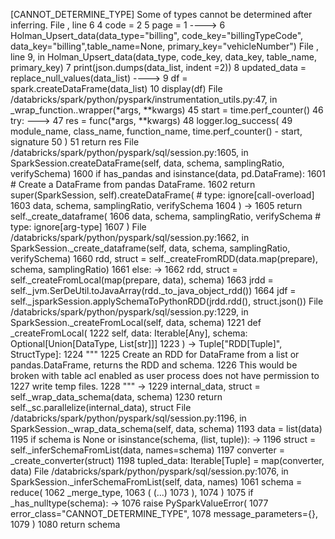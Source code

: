[CANNOT_DETERMINE_TYPE] Some of types cannot be determined after inferring.
File <command-310280906946865>, line 6
      4 code = 2
      5 page = 1
----> 6 Holman_Upsert_data(data_type="billing", code_key="billingTypeCode", data_key="billing",table_name=None, primary_key="vehicleNumber")
File <command-3234459011987704>, line 9, in Holman_Upsert_data(data_type, code_key, data_key, table_name, primary_key)
      7 print(json.dumps(data_list, indent =2))
      8 updated_data = replace_null_values(data_list)
----> 9 df = spark.createDataFrame(data_list)
     10 display(df)
File /databricks/spark/python/pyspark/instrumentation_utils.py:47, in _wrap_function.<locals>.wrapper(*args, **kwargs)
     45 start = time.perf_counter()
     46 try:
---> 47     res = func(*args, **kwargs)
     48     logger.log_success(
     49         module_name, class_name, function_name, time.perf_counter() - start, signature
     50     )
     51     return res
File /databricks/spark/python/pyspark/sql/session.py:1605, in SparkSession.createDataFrame(self, data, schema, samplingRatio, verifySchema)
   1600 if has_pandas and isinstance(data, pd.DataFrame):
   1601     # Create a DataFrame from pandas DataFrame.
   1602     return super(SparkSession, self).createDataFrame(  # type: ignore[call-overload]
   1603         data, schema, samplingRatio, verifySchema
   1604     )
-> 1605 return self._create_dataframe(
   1606     data, schema, samplingRatio, verifySchema  # type: ignore[arg-type]
   1607 )
File /databricks/spark/python/pyspark/sql/session.py:1662, in SparkSession._create_dataframe(self, data, schema, samplingRatio, verifySchema)
   1660     rdd, struct = self._createFromRDD(data.map(prepare), schema, samplingRatio)
   1661 else:
-> 1662     rdd, struct = self._createFromLocal(map(prepare, data), schema)
   1663 jrdd = self._jvm.SerDeUtil.toJavaArray(rdd._to_java_object_rdd())
   1664 jdf = self._jsparkSession.applySchemaToPythonRDD(jrdd.rdd(), struct.json())
File /databricks/spark/python/pyspark/sql/session.py:1229, in SparkSession._createFromLocal(self, data, schema)
   1221 def _createFromLocal(
   1222     self, data: Iterable[Any], schema: Optional[Union[DataType, List[str]]]
   1223 ) -> Tuple["RDD[Tuple]", StructType]:
   1224     """
   1225     Create an RDD for DataFrame from a list or pandas.DataFrame, returns the RDD and schema.
   1226     This would be broken with table acl enabled as user process does not have permission to
   1227     write temp files.
   1228     """
-> 1229     internal_data, struct = self._wrap_data_schema(data, schema)
   1230     return self._sc.parallelize(internal_data), struct
File /databricks/spark/python/pyspark/sql/session.py:1196, in SparkSession._wrap_data_schema(self, data, schema)
   1193     data = list(data)
   1195 if schema is None or isinstance(schema, (list, tuple)):
-> 1196     struct = self._inferSchemaFromList(data, names=schema)
   1197     converter = _create_converter(struct)
   1198     tupled_data: Iterable[Tuple] = map(converter, data)
File /databricks/spark/python/pyspark/sql/session.py:1076, in SparkSession._inferSchemaFromList(self, data, names)
   1061 schema = reduce(
   1062     _merge_type,
   1063     (
   (...)
   1073     ),
   1074 )
   1075 if _has_nulltype(schema):
-> 1076     raise PySparkValueError(
   1077         error_class="CANNOT_DETERMINE_TYPE",
   1078         message_parameters={},
   1079     )
   1080 return schema
